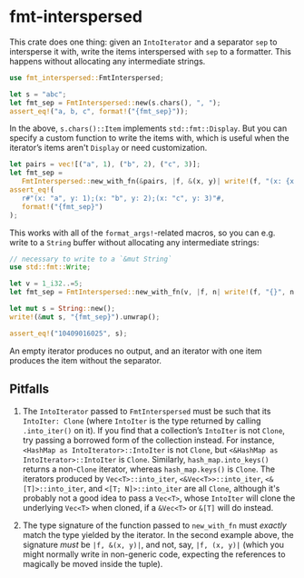 # fmt-interspersed

This crate does one thing: given an `IntoIterator` and a separator `sep` to intersperse
it with, write the items interspersed with `sep` to a formatter. This happens without
allocating any intermediate strings.

```rust
use fmt_interspersed::FmtInterspersed;

let s = "abc";
let fmt_sep = FmtInterspersed::new(s.chars(), ", ");
assert_eq!("a, b, c", format!("{fmt_sep}"));
```

In the above, `s.chars()::Item` implements `std::fmt::Display`. But you can specify a
custom function to write the items with, which is useful when the iterator’s items
aren't `Display` or need customization.

```rust
let pairs = vec![("a", 1), ("b", 2), ("c", 3)];
let fmt_sep =
   FmtInterspersed::new_with_fn(&pairs, |f, &(x, y)| write!(f, "(x: {x:?}, y: {y})"), ';');
assert_eq!(
   r#"(x: "a", y: 1);(x: "b", y: 2);(x: "c", y: 3)"#,
   format!("{fmt_sep}")
);
```

This works with all of the `format_args!`-related macros, so you can e.g. write to a
`String` buffer without allocating any intermediate strings:

```rust
// necessary to write to a `&mut String`
use std::fmt::Write;

let v = 1_i32..=5;
let fmt_sep = FmtInterspersed::new_with_fn(v, |f, n| write!(f, "{}", n.pow(2)), 0);

let mut s = String::new();
write!(&mut s, "{fmt_sep}").unwrap();

assert_eq!("10409016025", s);
```

An empty iterator produces no output, and an iterator with one item produces the item
without the separator.

## Pitfalls

1. The `IntoIterator` passed to `FmtInterspersed` must be such that its `IntoIter:
Clone` (where `IntoIter` is the type returned by calling `.into_iter()` on it). If you
   find that a collection’s `IntoIter` is not `Clone`, try passing a borrowed form of
   the collection instead. For instance, `<HashMap as IntoIterator>::IntoIter` is not
   `Clone`, but `<&HashMap as IntoIterator>::IntoIter` is `Clone`. Similarly,
   `hash_map.into_keys()` returns a non-`Clone` iterator, whereas `hash_map.keys()` is
   `Clone`. The iterators produced by `Vec<T>::into_iter`, `<&Vec<T>>::into_iter`,
   `<&[T]>::into_iter`, and `<[T; N]>::into_iter` are all `Clone`, although it's
   probably not a good idea to pass a `Vec<T>`, whose `IntoIter` will clone the
   underlying `Vec<T>` when cloned, if a `&Vec<T>` or `&[T]` will do instead.

1. The type signature of the function passed to `new_with_fn` must _exactly_ match the
   type yielded by the iterator. In the second example above, the signature _must_ be
   `|f, &(x, y)|`, and not, say, `|f, (x, y)|` (which you might normally write in
   non-generic code, expecting the references to magically be moved inside the tuple).
